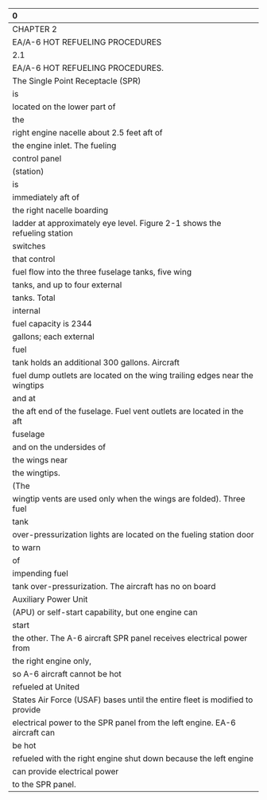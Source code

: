 | 0                                                                           |
|:----------------------------------------------------------------------------|
| CHAPTER 2                                                                   |
| EA/A-6 HOT REFUELING PROCEDURES                                             |
| 2.1                                                                         |
| EA/A-6 HOT REFUELING PROCEDURES.                                            |
| The Single Point Receptacle (SPR)                                           |
| is                                                                          |
| located on the lower part of                                                |
| the                                                                         |
| right engine nacelle about 2.5 feet aft of                                  |
| the engine inlet. The fueling                                               |
| control panel                                                               |
| (station)                                                                   |
| is                                                                          |
| immediately aft of                                                          |
| the right nacelle boarding                                                  |
| ladder at approximately eye level. Figure 2-1 shows the refueling station   |
| switches                                                                    |
| that control                                                                |
| fuel flow into the three fuselage tanks, five wing                          |
| tanks, and up to four external                                              |
| tanks. Total                                                                |
| internal                                                                    |
| fuel capacity is 2344                                                       |
| gallons; each external                                                      |
| fuel                                                                        |
| tank holds an additional 300 gallons. Aircraft                              |
| fuel dump outlets are located on the wing trailing edges near the wingtips  |
| and at                                                                      |
| the aft end of the fuselage. Fuel vent outlets are located in the aft       |
| fuselage                                                                    |
| and on the undersides of                                                    |
| the wings near                                                              |
| the wingtips.                                                               |
| (The                                                                        |
| wingtip vents are used only when the wings are folded). Three fuel          |
| tank                                                                        |
| over-pressurization lights are located on the fueling station door          |
| to warn                                                                     |
| of                                                                          |
| impending fuel                                                              |
| tank over-pressurization. The aircraft has no on board                      |
| Auxiliary Power Unit                                                        |
| (APU) or self-start capability, but one engine can                          |
| start                                                                       |
| the other. The A-6 aircraft SPR panel receives electrical power from        |
| the right engine only,                                                      |
| so A-6 aircraft cannot be hot                                               |
| refueled at United                                                          |
| States Air Force (USAF) bases until the entire fleet is modified to provide |
| electrical power to the SPR panel from the left engine. EA-6 aircraft can   |
| be hot                                                                      |
| refueled with the right engine shut down because the left engine            |
| can provide electrical power                                                |
| to the SPR panel.                                                           |